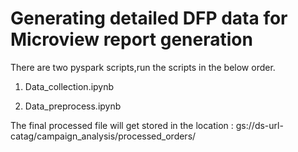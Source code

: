 
# Generating detailed DFP data for Microview report generation

There are two pyspark scripts,run the scripts in the below order.

1. Data_collection.ipynb

2. Data_preprocess.ipynb

The final processed file will get stored in the location : gs://ds-url-catag/campaign_analysis/processed_orders/

